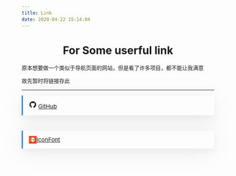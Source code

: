 ```yaml
---
title: Link
date: 2020-04-22 15:14:04
---
```






# <center>For Some userful link</center>



原本想要做一个类似于导航页面的网站，但是看了许多项目，都不能让我满意

故先暂时将链接存此



******



<div style="
    color: #007bfc;
    border-color: #007bfc; position: relative;
    font-size: 15px;
    max-width: 1290px;
    margin: 0px auto 40px auto;
    padding: 14px 16px;
    text-align: left;
    border-radius: 0;
    border-width: 0 0 0 3px;
    border-style: solid;
    box-shadow: 0 8px 16px 0px rgba(10, 14, 29, 0.04), 0px 8px 64px 0px rgba(10, 14, 29, 0.08);">
    <img src="index/github.png" style="zoom:10%;" border="0"> <a href="https://github.com/">GitHub</a>
</div>

<div style="
	color: #007bfc;
    border-color: #007bfc; position: relative;
    font-size: 15px;
    margin: 0px auto 40px auto;
    padding: 14px 16px;
    text-align: left;
    border-radius: 0;
    border-width: 0 0 0 3px;
    border-style: solid;
    box-shadow: 0 8px 16px 0px rgba(10, 14, 29, 0.04), 0px 8px 64px 0px rgba(10, 14, 29, 0.08);">
    <span></span>
    <img src="index/iconfont.png" style="zoom:10%;float:left;" border="0" align="left"></img><a href="https://www.iconfont.cn/">IconFont</a>
</div>



[^magic to the network]:http://npsboost.com/、https://maying.co/

